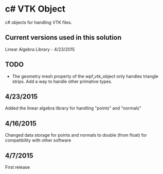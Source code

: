 # c# VTK Object
c# objects for handling VTK files.

## Current versions used in this solution
Linear Algebra Library - 4/23/2015

## TODO
* The geometry mesh property of the wpf_vtk_object only handles triangle strips.  Add a way to handle other primative types.

## 4/23/2015
Added the linear algebra library for handling "points" and "normals"

## 4/16/2015
Changed data storage for points and normals to double (from float) for compatibility with other software

## 4/7/2015
First release